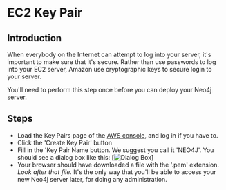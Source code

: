 EC2 Key Pair
============

Introduction
------------
When everybody on the Internet can attempt to log into your server, it's important to make sure that it's secure.  Rather
than use passwords to log into your EC2 server, Amazon use cryptographic keys to secure login to your server.

You'll need to perform this step once before you can deploy your Neo4j server.

Steps
-----

* Load the Key Pairs page of the [AWS console](https://console.aws.amazon.com/ec2/home?region=us-east-1#s=KeyPairs),
and log in if you have to.
* Click the 'Create Key Pair' button
* Fill in the 'Key Pair Name button.  We suggest you call it 'NEO4J'. You should see a dialog box like this:
[![Dialog Box](images/dialog.png)]
* Your browser should have downloaded a file with the '.pem' extension.  *Look after that file.*  It's the only way that
you'll be able to access your new Neo4j server later, for doing any administration.
